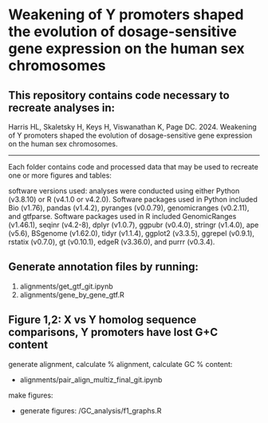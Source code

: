 # Weakening of Y promoters shaped the evolution of dosage-sensitive gene expression on the human sex chromosomes

## This repository contains code necessary to recreate analyses in: 

Harris HL, Skaletsky H, Keys H, Viswanathan K, Page DC. 2024. Weakening of Y promoters shaped the evolution of dosage-sensitive gene expression on the human sex chromosomes. 

___ 

Each folder contains code and processed data that may be used to recreate one or more figures and tables:  
 



software versions used: 
analyses were conducted using either Python (v3.8.10) or R (v4.1.0 or v4.2.0). Software packages used in Python included Bio (v1.76), pandas (v1.4.2), pyranges (v0.0.79), genomicranges (v0.2.11), and gtfparse. Software packages used in R included GenomicRanges (v1.46.1), seqinr (v4.2-8), dplyr (v1.0.7), ggpubr (v0.4.0), stringr (v1.4.0), ape (v5.6), BSgenome (v1.62.0), tidyr (v1.1.4), ggplot2 (v3.3.5), ggrepel (v0.9.1), rstatix (v0.7.0), gt (v0.10.1), edgeR (v3.36.0), and purrr (v0.3.4).

## Generate annotation files by running:
  1. alignments/get_gtf_git.ipynb
  2. alignments/gene_by_gene_gtf.R

## Figure 1,2: X vs Y homolog sequence comparisons, Y promoters have lost G+C content 

 generate alignment, calculate % alignment, calculate GC % content:  
 * alignments/pair_align_multiz_final_git.ipynb

 make figures:
 * generate figures: /GC_analysis/f1_graphs.R






















